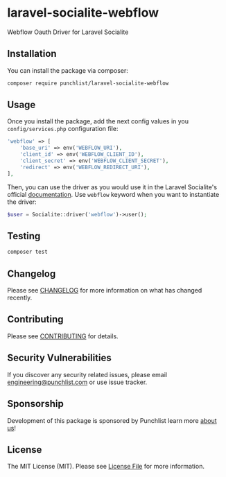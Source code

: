 # laravel-socialite-webflow

Webflow Oauth Driver for Laravel Socialite

## Installation

You can install the package via composer:

```bash
composer require punchlist/laravel-socialite-webflow
```

## Usage

Once you install the package, add the next config values in you `config/services.php` configuration file:

```php
'webflow' => [
    'base_uri' => env('WEBFLOW_URI'),
    'client_id' => env('WEBFLOW_CLIENT_ID'),
    'client_secret' => env('WEBFLOW_CLIENT_SECRET'),
    'redirect' => env('WEBFLOW_REDIRECT_URI'),
],
```

Then, you can use the driver as you would use it in the Laravel Socialite's official [documentation](https://laravel.com/docs/9.x/socialite). Use `webflow` keyword when you want to instantiate the driver:

```php
$user = Socialite::driver('webflow')->user();
```

## Testing

```bash
composer test
```

## Changelog

Please see [CHANGELOG](CHANGELOG.md) for more information on what has changed recently.

## Contributing

Please see [CONTRIBUTING](.github/CONTRIBUTING.md) for details.

## Security Vulnerabilities

If you discover any security related issues, please email engineering@punchlist.com or use issue tracker.

## Sponsorship

Development of this package is sponsored by Punchlist learn more [about us](https://punchlist.com)!

## License

The MIT License (MIT). Please see [License File](LICENSE.md) for more information.
